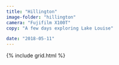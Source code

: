 ```yaml
---
title: "Hillington"
image-folder: "hillington"
camera: "Fujifilm X100T"
copy: "A few days exploring Lake Louise"

date: "2018-05-11"
---
```


{% include grid.html %}
